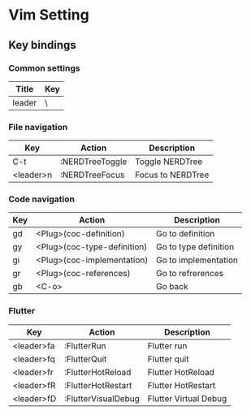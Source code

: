 # Vim Setting

## Key bindings

### Common settings

| Title  | Key |
| ------ | --- |
| leader | \   |

### File navigation

| Key         | Action          | Description       |
| ----------- | --------------- | ----------------- |
| C-t         | :NERDTreeToggle | Toggle NERDTree   |
| \<leader\>n | :NERDTreeFocus  | Focus to NERDTree |

### Code navigation

| Key | Action                        | Description           |
| --- | ----------------------------- | --------------------- |
| gd  | \<Plug\>(coc-definition)      | Go to definition      |
| gy  | \<Plug\>(coc-type-definition) | Go to type definition |
| gi  | \<Plug\>(coc-implementation)  | Go to implementation  |
| gr  | \<Plug\>(coc-references)      | Go to refrerences     |
| gb  | \<C-o\>                       | Go back               |

### Flutter

| Key          | Action              | Description           |
| ------------ | ------------------- | --------------------- |
| \<leader\>fa | :FlutterRun         | Flutter run           |
| \<leader\>fq | :FlutterQuit        | Flutter quit          |
| \<leader\>fr | :FlutterHotReload   | Flutter HotReload     |
| \<leader\>fR | :FlutterHotRestart  | Flutter HotRestart    |
| \<leader\>fD | :FlutterVisualDebug | Flutter Virtual Debug |
